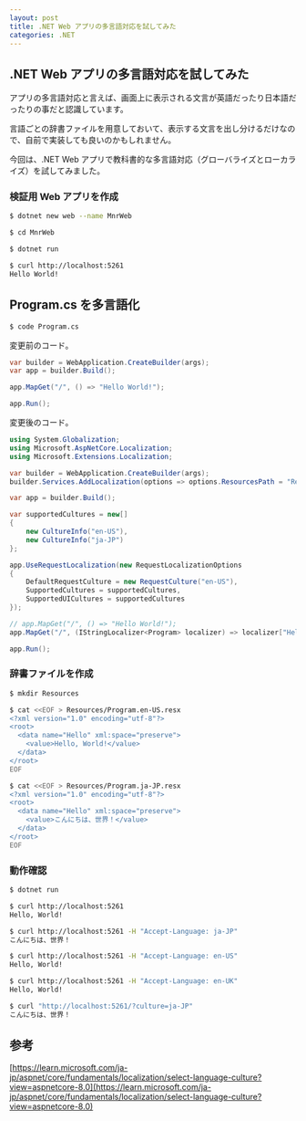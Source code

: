 ```yaml
---
layout: post
title: .NET Web アプリの多言語対応を試してみた
categories: .NET
---
```

## .NET Web アプリの多言語対応を試してみた

アプリの多言語対応と言えば、画面上に表示される文言が英語だったり日本語だったりの事だと認識しています。

言語ごとの辞書ファイルを用意しておいて、表示する文言を出し分けるだけなので、自前で実装しても良いのかもしれません。

今回は、.NET Web アプリで教科書的な多言語対応（グローバライズとローカライズ）を試してみました。

### 検証用 Web アプリを作成

```bash
$ dotnet new web --name MnrWeb 

$ cd MnrWeb

$ dotnet run

$ curl http://localhost:5261
Hello World!
```

## Program.cs を多言語化

```bash
$ code Program.cs
```

変更前のコード。

```cs
var builder = WebApplication.CreateBuilder(args);
var app = builder.Build();

app.MapGet("/", () => "Hello World!");

app.Run();
```

変更後のコード。

```cs
using System.Globalization;
using Microsoft.AspNetCore.Localization;
using Microsoft.Extensions.Localization;

var builder = WebApplication.CreateBuilder(args);
builder.Services.AddLocalization(options => options.ResourcesPath = "Resources");

var app = builder.Build();

var supportedCultures = new[]
{
    new CultureInfo("en-US"),
    new CultureInfo("ja-JP")
};

app.UseRequestLocalization(new RequestLocalizationOptions
{
    DefaultRequestCulture = new RequestCulture("en-US"),
    SupportedCultures = supportedCultures,
    SupportedUICultures = supportedCultures
});

// app.MapGet("/", () => "Hello World!");
app.MapGet("/", (IStringLocalizer<Program> localizer) => localizer["Hello"].Value);

app.Run();
```

### 辞書ファイルを作成

```bash
$ mkdir Resources

$ cat <<EOF > Resources/Program.en-US.resx
<?xml version="1.0" encoding="utf-8"?>
<root>
  <data name="Hello" xml:space="preserve">
    <value>Hello, World!</value>
  </data>
</root>
EOF

$ cat <<EOF > Resources/Program.ja-JP.resx
<?xml version="1.0" encoding="utf-8"?>
<root>
  <data name="Hello" xml:space="preserve">
    <value>こんにちは、世界！</value>
  </data>
</root>
EOF
```

### 動作確認

```bash
$ dotnet run

$ curl http://localhost:5261
Hello, World!

$ curl http://localhost:5261 -H "Accept-Language: ja-JP"
こんにちは、世界！

$ curl http://localhost:5261 -H "Accept-Language: en-US"
Hello, World!

$ curl http://localhost:5261 -H "Accept-Language: en-UK"
Hello, World!

$ curl "http://localhost:5261/?culture=ja-JP"
こんにちは、世界！
```

## 参考

[https://learn.microsoft.com/ja-jp/aspnet/core/fundamentals/localization/select-language-culture?view=aspnetcore-8.0](https://learn.microsoft.com/ja-jp/aspnet/core/fundamentals/localization/select-language-culture?view=aspnetcore-8.0)